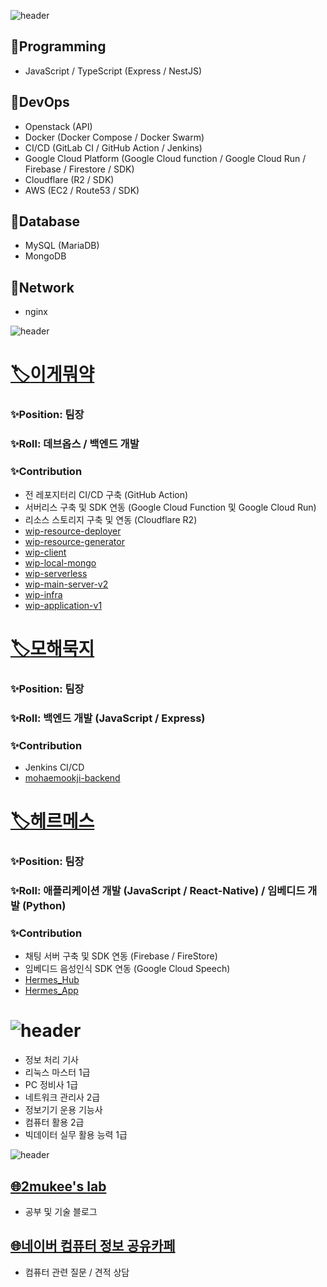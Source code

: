 ![header](https://capsule-render.vercel.app/api?type=soft&color=ffca1a&height=50&section=header&text=Skill&fontSize=30)  
## :wrench:Programming  
- JavaScript / TypeScript (Express / NestJS)

## :wrench:DevOps
- Openstack (API)
- Docker (Docker Compose / Docker Swarm)
- CI/CD (GitLab CI / GitHub Action / Jenkins)
- Google Cloud Platform (Google Cloud function / Google Cloud Run / Firebase / Firestore / SDK)
- Cloudflare (R2 / SDK)
- AWS (EC2 / Route53 / SDK)

## :wrench:Database
- MySQL (MariaDB)
- MongoDB

## :wrench:Network
- nginx

![header](https://capsule-render.vercel.app/api?type=soft&color=ffca1a&height=50&section=header&text=Project&fontSize=30)  
# [:label:이게뭐약](https://github.com/KNUT-Capstone-Design-team-1)
### :sparkles:Position: 팀장
### :sparkles:Roll: 데브옵스 / 백엔드 개발
### :sparkles:Contribution
- 전 레포지터리 CI/CD 구축 (GitHub Action)
- 서버리스 구축 및 SDK 연동 (Google Cloud Function 및 Google Cloud Run)
- 리소스 스토리지 구축 및 연동 (Cloudflare R2)
- [wip-resource-deployer](http://github.com/KNUT-Capstone-Design-team-1)
- [wip-resource-generator](https://github.com/KNUT-Capstone-Design-team-1/wip-resource-generator)
- [wip-client](https://github.com/KNUT-Capstone-Design-team-1/wip-client)
- [wip-local-mongo](https://github.com/KNUT-Capstone-Design-team-1/wip-local-mongo)
- [wip-serverless](https://github.com/KNUT-Capstone-Design-team-1/wip-serverless)
- [wip-main-server-v2](https://github.com/KNUT-Capstone-Design-team-1/wip-main-server-v2)
- [wip-infra](https://github.com/KNUT-Capstone-Design-team-1/wip-infra)
- [wip-application-v1](https://github.com/KNUT-Capstone-Design-team-1/wip-application-v1)

# [:label:모해묵지](https://github.com/KNUT-Mohaemookji)
### :sparkles:Position: 팀장
### :sparkles:Roll: 백엔드 개발 (JavaScript / Express)
### :sparkles:Contribution
- Jenkins CI/CD
- [mohaemookji-backend](https://github.com/KNUT-Mohaemookji/mohaemookji-backend)

# [:label:헤르메스](https://github.com/HermesProj-KNUT)
### :sparkles:Position: 팀장
### :sparkles:Roll: 애플리케이션 개발 (JavaScript / React-Native) / 임베디드 개발 (Python)
### :sparkles:Contribution
- 채팅 서버 구축 및 SDK 연동 (Firebase / FireStore)
- 임베디드 음성인식 SDK 연동 (Google Cloud Speech)
- [Hermes_Hub](https://github.com/HermesProj-KNUT/Hermes_Hub)
- [Hermes_App](https://github.com/HermesProj-KNUT/Hermes_App)

# ![header](https://capsule-render.vercel.app/api?type=soft&color=ffca1a&height=50&section=header&text=Certification&fontSize=30)  
- 정보 처리 기사
- 리눅스 마스터 1급
- PC 정비사 1급
- 네트워크 관리사 2급
- 정보기기 운용 기능사
- 컴퓨터 활용 2급
- 빅데이터 실무 활용 능력 1급

![header](https://capsule-render.vercel.app/api?type=soft&color=ffca1a&height=50&section=header&text=HomePage&fontSize=30)  
## [:globe_with_meridians:2mukee's lab](https://2mukee.tistory.com)
- 공부 및 기술 블로그

## [:globe_with_meridians:네이버 컴퓨터 정보 공유카페](https://cafe.naver.com/bagsingood1537)
- 컴퓨터 관련 질문 / 견적 상담
